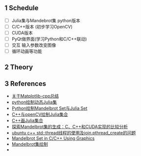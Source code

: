 ## 1 Schedule
- [ ] Julia集与Mandebrot集 python版本
- [ ] C/C++版本 (初步学习OpenCV)
- [ ] CUDA版本
- [ ] PyQt做界面(学习Python和C/C++联动)
- [ ] 交互 输入参数改变图像
- [ ] 循环动画等功能

## 2 Theory


## 3 References
- [关于Matplotlib-cpp总结](https://zhuanlan.zhihu.com/p/496383666)
- [python绘制动态Julia集](https://blog.csdn.net/m0_37816922/article/details/121880410)
- [Python绘制Mandelbrot Set与Julia Set](https://zhuanlan.zhihu.com/p/32788146)
- [C++与openCV绘制Julia集合](https://blog.csdn.net/WJ_SHI/article/details/106570689)
- [C++画Julia集合](https://www.cnblogs.com/easymind223/archive/2012/07/05/2578231.html)
- [探索Mandelbrot集的生成：C、C++和CUDA实现的比较分析](https://zhuanlan.zhihu.com/p/669769829)
- [ubuntu c++ std::thread线程的使用及join,pthread_create的问题](https://blog.csdn.net/HelloJinYe/article/details/108618890)
- [Mandelbrot Set in C/C++ Using Graphics](https://www.geeksforgeeks.org/mandlebrot-set-in-c-c-using-graphics/)
- [Mandelbrot集绘制](https://www.cnblogs.com/cknightx/p/6840365.html)
- 